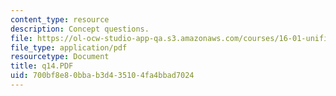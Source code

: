 ```yaml
---
content_type: resource
description: Concept questions.
file: https://ol-ocw-studio-app-qa.s3.amazonaws.com/courses/16-01-unified-engineering-i-ii-iii-iv-fall-2005-spring-2006/700bf8e80bbab3d435104fa4bbad7024_q14.PDF
file_type: application/pdf
resourcetype: Document
title: q14.PDF
uid: 700bf8e8-0bba-b3d4-3510-4fa4bbad7024
---
```

